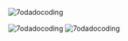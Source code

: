 <p align="left"> <img src="https://komarev.com/ghpvc/?username=7odadocoding&label=Profile%20views&color=0e75b6&style=flat" alt="7odadocoding" /> </p>

<p><img align="center" src="https://github-readme-stats.vercel.app/api?username=7odadocoding&show_icons=true&locale=en" alt="7odadocoding" /> <img align="center" src="https://github-readme-streak-stats.herokuapp.com/?user=7odadocoding&" alt="7odadocoding" /></p>
